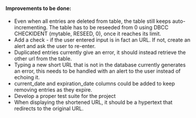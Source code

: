 #### Improvements to be done:

* Even when all entries are deleted from table, the table still keeps auto-incrementing. The table has to be reseeded from 0 using DBCC CHECKIDENT (mytable, RESEED, 0), once it reaches its limit. 
* Add a check - if the user entered input is in fact an URL. If not, create an alert and ask the user to re-enter.
* Duplicated entries currently give an error, it should instead retrieve the other url from the table.
* Typing a new short URL that is not in the database currently generates an error, this needs to be handled with an alert to the user instead of echoing it.
* current_date and expiration_date columns could be added to keep removing entries as they expire.
* Develop a proper test suite for the project
* When displaying the shortened URL, it should be a hypertext that redirects to the original URL. 
